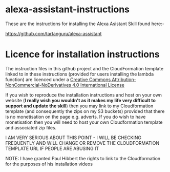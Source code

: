 # alexa-assistant-instructions

These are the instructions for installing the Alexa Asistant Skill found here:-

https://github.com/tartanguru/alexa-assistant

# Licence for installation instructions

The instruction files in this github project and the CloudFormation template linked to in these instructions (provided for users installing the lambda function) are licenced under a [Creative Commons Attribution-NonCommercial-NoDerivatives 4.0 International License](http://creativecommons.org/licenses/by-nc-nd/4.0/)

If you wish to reproduce the installation instructions and host on your own website (**I really wish you wouldn't as it makes my life very difficult to support and update the skill**) then you may link to my Cloudformation template (and consequently the zips on my S3 buckets) provided that there is no monetisation on the page e.g. adverts. If you do wish to have monetisation then you will need to host your own Cloudformation template and associated zip files. 

I AM VERY SERIOUS ABOUT THIS POINT - I WILL BE CHECKING FREQUENTLY AND WILL CHANGE OR REMOVE THE CLOUDFORMATION TEMPLATE URL IF PEOPLE ARE ABUSING IT

NOTE: I have granted Paul Hibbert the rights to link to the Cloudformation for the purposes of his installation videos
